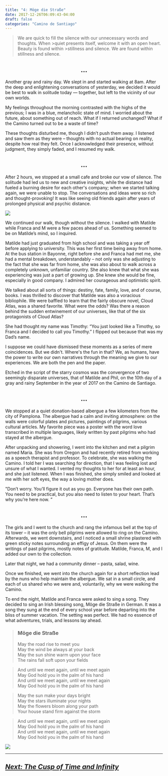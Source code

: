 ```yaml
---
title: "4: Möge die Straße"
date: 2017-12-26T06:09:43-04:00
draft: false
categories: "Camino de Santiago"
---
```

>We are quick to fill the silence with our unnecessary words and thoughts. When >quiet presents itself, welcome it with an open heart. Beauty is found within >stillness and silence. We are found within stillness and silence.

## <center>...</center>

Another gray and rainy day. We slept in and started walking at 8am. After the deep and enlightening conversations of yesterday, we decided it would be best to walk in solitude today –– together, but left to the vicinity of our own worlds.

My feelings throughout the morning contrasted with the highs of the previous; I was in a blue, melancholic state of mind. I worried about the future, about something out of reach. What if I returned unchanged? What if the Camino turned out to be a waste of time?

These thoughts disturbed me, though I didn’t push them away. I listened and saw them as they were – thoughts with no actual bearing on reality, despite how real they felt. Once I acknowledged their presence, without judgment, they simply faded, and I resumed my walk.
## <center>...</center>

After 2 hours, we stopped at a small cafe and broke our vow of silence. The solitude had led us to new and creative insights, while the distance had fueled a burning desire for each other's company; when we started talking again, we were unable to stop. The conversations and ideas were so rich and thought-provoking! It was like seeing old friends again after years of prolonged physical and psychic distance.

![](/../images/strasse1.jpg)

We continued our walk, though without the silence. I walked with Matilde while Franca and M were a few paces ahead of us. Something seemed to be on Matilde’s mind, so I inquired.

Matilde had just graduated from high school and was taking a year off before applying to university. This was her first time being away from home. At the bus station in Bayonne, right before she and Franca had met me, she had a mental breakdown, understandably – not only was she adjusting to the fact that she was far from home, she was also about to walk across a completely unknown, unfamiliar country. She also knew that what she was experiencing was just a part of growing up. She knew she would be fine, especially in good company. I admired her courageous and optimistic spirit.

We talked about all sorts of things: destiny, fate, family, love, and of course, books. I was thrilled to discover that Matilde was also a voracious bibliophile. We were baffled to learn that the fairly obscure novel, Cloud Atlas, was a shared favorite. What were the odds? Was there a reason behind the sudden entwinement of our universes, like that of the six protagonists of Cloud Atlas?

She had thought my name was Timothy: “You just looked like a Timothy, so Franca and I decided to call you Timothy.” I flipped out because that was my Dad’s name.

I suppose we could have dismissed these moments as a series of mere coincidences. But we didn't. Where's the fun in that? We, as humans, have the power to write our own narratives through the meaning we give to our experiences. We are both the pen and the paper.

Etched in the script of the starry cosmos was the convergence of two seemingly disparate universes, that of Matilde and Phil, on the 10th day of a gray and rainy September in the year of 2017 on the Camino de Santiago.
## <center>...</center>

We stopped at a quiet donation-based albergue a few kilometers from the city of Pamplona. The albergue had a calm and inviting atmosphere: on the walls were colorful plates and pictures, paintings of pilgrims, various cultural articles. My favorite piece was a poster with the word love transcribed in multiple languages, likely written by past pilgrims who had stayed at the albergue.

After unpacking and showering, I went into the kitchen and met a pilgrim named Maria. She was from Oregon and had recently retired from working as a speech therapist and professor. To celebrate, she was walking the Camino. I told her I was searching for direction, that I was feeling lost and unsure of what I wanted. I vented my thoughts to her for at least an hour, and she just listened. When I was finished, she simply smiled and looked at me with her soft eyes, the way a loving mother does.

"Don’t worry. You’ll figure it out as you go. Everyone has their own path. You need to be practical, but you also need to listen to your heart. That’s why you’re here now. ”
## <center>...</center>

The girls and I went to the church and rang the infamous bell at the top of its tower – it was the only bell pilgrims were allowed to ring on the Camino. Afterwards, we went downstairs, and I noticed a small shrine plastered with green sticky notes surrounding an effigy of Jesus. On them were the writings of past pilgrims, mostly notes of gratitude. Matilde, Franca, M, and I added our own to the collection.

Later that night, we had a community dinner – pasta, salad, wine.

Once we finished, we went into the church again for a short reflection lead by the nuns who help maintain the albergue. We sat in a small circle, and each of us shared who we were and, voluntarily, why we were walking the Camino.

To end the night, Matilde and Franca were asked to sing a song. They decided to sing an Irish blessing song, Möge die Straße in German. It was a song they sung at the end of every school year before departing into the bliss of summer vacation. The setting was perfect. We had no essence of what adventures, trials, and lessons lay ahead.

> ### Möge die Straße
>May the road rise to meet you<br>
>May the wind be always at your back<br>
>May the sun shine warm upon your face<br>
>The rains fall soft upon your fields<br>

>And until we meet again, until we meet again<br>
>May God hold you in the palm of his hand<br>
>And until we meet again, until we meet again<br>
>May God hold you in the palm of his hand<br>

>May the sun make your days bright<br>
>May the stars illuminate your nights<br>
>May the flowers bloom along your path<br>
>Your house stand firm against the storm<br>

>And until we meet again, until we meet again<br>
>May God hold you in the palm of his hand<br>
>And until we meet again, until we meet again<br>
>May God hold you in the palm of his hand<br>

![](/../images/strasse2.jpg)

---

## _[Next: The Cusp of Time and Infinity](https://caminodesantiago.netlify.com/posts/cusp/)_